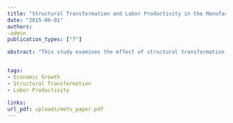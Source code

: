 ```yaml
---
title: "Structural Transformation and Labor Productivity in the Manufacturing Industry in Turkey: 1981-2000 Period"
date: "2015-06-01"
authors:
-admin
publication_types: ["7"]

abstract: "This study examines the effect of structural transformation on labor productivity growth in the manufacturing industry in Turkey for the period of 1981-2000. Structural transformation is defined as movement of the factor inputs of the sector from sectors which have relatively low productivity to the sectors which have relatively high labor productivity. The conventional shiftshare analysis has been used in the purpose of showing the effect of structural transformation on rise of labor productivity of manufacturing sector. The empirical results do not support the structural bonus hypothesis. The empirical findings show that, structural transformation is not important in explaining rise of labor productivity for the period of 1981-2000. Moreover, the structural transformation seems to be burden rise of labor productivity rather than a bonus in during 1981-2000."


tags:
- Economic Growth
- Structural Transformation
- Labor Productivity

links:
url_pdf: uploads/metu_paper.pdf
---
```



